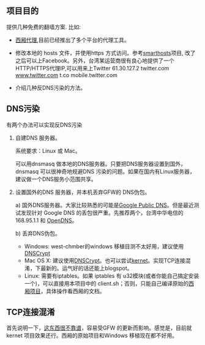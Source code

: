 项目目的
--------
提供几种免费的翻墙方案. 比如:

* [西厢代理](https://github.com/liruqi/west-chamber-season-3/tree/master/west-chamber-proxy),目前已经推出了多个平台的代理工具。

* 修改本地的 hosts 文件，并使用https 方式访问。参考[smarthosts](http://code.google.com/p/smarthosts/)项目, 改了之后可以上Facebook。另外，台湾某运营商很有良心地提供了一个HTTP/HTTPS代理IP,可以用来上Twitter
 61.30.127.2 twitter.com www.twitter.com t.co mobile.twitter.com
 
* 介绍几种反DNS污染的方法。

DNS污染
-------
有两个办法可以实现反DNS污染

1. 自建DNS 服务器。

    系统要求：Linux 或 Mac。

    可以用dnsmasq 做本地的DNS服务器。只要把DNS服务器设置到国外，dnsmasq 可以很神奇地规避DNS 污染的问题。如果在国内有Linux服务器，建议做一个DNS服务小范围共享。

2. 设置国外的DNS 服务器，并本机丢弃GFW的 DNS伪包。

    a) 国外DNS服务器。大家比较熟悉的可能是[Google Public DNS](http://code.google.com/speed/public-dns/)。但是最近测试发现针对 Google DNS 的丢包很严重。先推荐两个，台湾中华电信的168.95.1.1 和 [OpenDNS](http://www.opendns.com/)。

    b) 丢弃DNS伪包。
    * Windows: west-chmber的windows 移植目测不太好用，建议使用[DNSCrypt](http://www.opendns.com/technology/dnscrypt/)
    * Mac OS X: 建议使用[DNSCrypt](http://www.opendns.com/technology/dnscrypt/)。也可以尝试[kernet](https://github.com/liruqi/kernet/downloads)。实现TCP连接混淆，下最新的。运气好的话还能上blogspot。
    * Linux: 需要有iptables。如果 iptables 有 u32模块(或者你能自己搞定安装一个)，可以直接用本项目中的 client.sh；否则，只能自己编译原始的[西厢项目](http://code.google.com/p/scholarzhang)，具体操作看西厢的文档。

TCP连接混淆
-----------
首先说明一下，[这东西很不靠谱](http://gfwrev.blogspot.com/2010/03/gfw.html)，容易受GFW 的更新而影响。感觉是，目前就kernet 项目效果还行。西厢的原始项目和Windows 移植现在都不好用。

